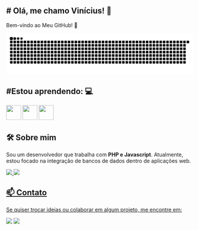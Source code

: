 ## # Olá, me chamo Vinícius!  👋
Bem-vindo ao Meu GitHub!      📌

![Snake animation](https://github.com/Vini7k/Vini7k/blob/output/github-contribution-grid-snake.svg)

## #Estou aprendendo: 💻

<div>  
<img loading="lazy" src="https://cdn.jsdelivr.net/gh/devicons/devicon@latest/icons/php/php-original.svg" width="40" height="40"/>    <img loading="lazy" src="https://cdn.jsdelivr.net/gh/devicons/devicon@latest/icons/laravel/laravel-original.svg" width="40" height="40"/> <img loading="lazy" src="https://cdn.jsdelivr.net/gh/devicons/devicon@latest/icons/javascript/javascript-original.svg" width="40" height="40"/>  
</div>

## 🛠 Sobre mim
Sou um desenvolvedor que trabalha com **PHP e Javascript**. Atualmente, estou focado na integração de bancos de dados dentro de aplicações web.
<div>
<a href="https://github.com/Vini7k">
<img loading="lazy" height="180em" src="https://github-readme-stats.vercel.app/api/top-langs/?username=Vini7k&layout=compact&langs_count=7&theme=dracula"/>
<img loading="lazy" height="180em" src="https://github-readme-stats.vercel.app/api?username=Vini7k&show_icons=true&theme=dracula&include_all_commits=true&count_private=true"/>
</div>

## 📫 Contato
Se quiser trocar ideias ou colaborar em algum projeto, me encontre em:
<div>
<a href = "mailto:vinirangel58@gmail.com"><img loading="lazy" src="https://img.shields.io/badge/Gmail-D14836?style=for-the-badge&logo=gmail&logoColor=white" target="_blank"></a>
<a href="https://www.linkedin.com/in/vinicius-rangel-a85362223" target="_blank"><img loading="lazy" src="https://img.shields.io/badge/-LinkedIn-%230077B5?style=for-the-badge&logo=linkedin&logoColor=white" target="_blank"></a>  
</div>

## #
